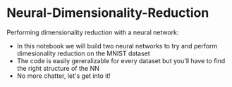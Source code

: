 # Neural-Dimensionality-Reduction
Performing dimensionality reduction with a neural network:

- In this notebook we will build two neural networks to try and perform dimesionality reduction on the MNIST dataset
- The code is easily gereralizable for every dataset but you'll have to find the right structure of the NN
- No more chatter, let's get into it!
